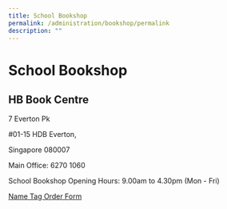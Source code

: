 ```yaml
---
title: School Bookshop
permalink: /administration/bookshop/permalink
description: ""
---
```

School Bookshop
===============

HB Book Centre
--------------

7 Everton Pk 

#01-15 HDB Everton, 

Singapore 080007

  

Main Office: 6270 1060

  

School Bookshop Opening Hours: 9.00am to 4.30pm (Mon - Fri)

[Name Tag Order Form](/files/Name%20Tags%20Order%20Form.pdf)